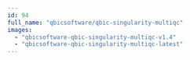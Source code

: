 ```yaml
---
id: 94
full_name: "qbicsoftware/qbic-singularity-multiqc"
images: 
  - "qbicsoftware-qbic-singularity-multiqc-v1.4"
  - "qbicsoftware-qbic-singularity-multiqc-latest"
---
```


